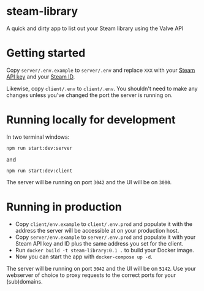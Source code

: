 # steam-library

A quick and dirty app to list out your Steam library using the Valve API

# Getting started

Copy `server/.env.example` to `server/.env` and replace `XXX` with your 
[Steam API key](https://steamcommunity.com/dev/apikey) and your 
[Steam ID](https://thedroidguy.com/how-to-find-your-steam-id-1155178).

Likewise, copy `client/.env` to `client/.env`. 
You shouldn't need to make any changes unless you've changed the port the server is running on.

# Running locally for development

In two terminal windows:

`npm run start:dev:server`

and 

`npm run start:dev:client`

The server will be running on port `3042` and the UI will be on `3000`.

# Running in production

- Copy `client/env.example` to `client/.env.prod` and populate it with the address the server will be accessible at on your production host.
- Copy `server/env.example` to `server/.env.prod` and populate it with your Steam API key and ID plus the same address you set for the client.
- Run `docker build -t steam-library:0.1 .` to build your Docker image.
- Now you can start the app with `docker-compose up -d`.

The server will be running on port `3042` and the UI will be on `5142`.
Use your webserver of choice to proxy requests to the correct ports for your (sub)domains.
